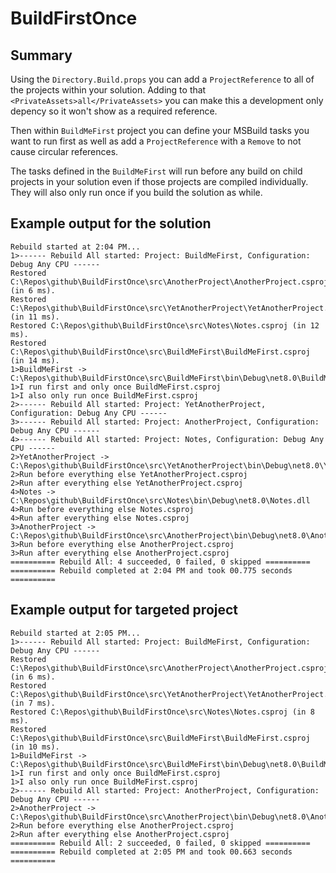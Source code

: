 # BuildFirstOnce

## Summary

Using the `Directory.Build.props` you can add a `ProjectReference` to all of the projects within
your solution. Adding to that `<PrivateAssets>all</PrivateAssets>` you can make this a development 
only depency so it won't show as a required reference.  

Then within `BuildMeFirst` project you can define your MSBuild tasks you want to run first as well
as add a `ProjectReference` with a `Remove` to not cause circular references.  

The tasks defined in the `BuildMeFirst` will run before any build on child projects in your solution
even if those projects are compiled individually.  They will also only run once if you build the 
solution as while. 

## Example output for the solution

```log
Rebuild started at 2:04 PM...
1>------ Rebuild All started: Project: BuildMeFirst, Configuration: Debug Any CPU ------
Restored C:\Repos\github\BuildFirstOnce\src\AnotherProject\AnotherProject.csproj (in 6 ms).
Restored C:\Repos\github\BuildFirstOnce\src\YetAnotherProject\YetAnotherProject.csproj (in 11 ms).
Restored C:\Repos\github\BuildFirstOnce\src\Notes\Notes.csproj (in 12 ms).
Restored C:\Repos\github\BuildFirstOnce\src\BuildMeFirst\BuildMeFirst.csproj (in 14 ms).
1>BuildMeFirst -> C:\Repos\github\BuildFirstOnce\src\BuildMeFirst\bin\Debug\net8.0\BuildMeFirst.dll
1>I run first and only once BuildMeFirst.csproj
1>I also only run once BuildMeFirst.csproj
2>------ Rebuild All started: Project: YetAnotherProject, Configuration: Debug Any CPU ------
3>------ Rebuild All started: Project: AnotherProject, Configuration: Debug Any CPU ------
4>------ Rebuild All started: Project: Notes, Configuration: Debug Any CPU ------
2>YetAnotherProject -> C:\Repos\github\BuildFirstOnce\src\YetAnotherProject\bin\Debug\net8.0\YetAnotherProject.dll
2>Run before everything else YetAnotherProject.csproj
2>Run after everything else YetAnotherProject.csproj
4>Notes -> C:\Repos\github\BuildFirstOnce\src\Notes\bin\Debug\net8.0\Notes.dll
4>Run before everything else Notes.csproj
4>Run after everything else Notes.csproj
3>AnotherProject -> C:\Repos\github\BuildFirstOnce\src\AnotherProject\bin\Debug\net8.0\AnotherProject.dll
3>Run before everything else AnotherProject.csproj
3>Run after everything else AnotherProject.csproj
========== Rebuild All: 4 succeeded, 0 failed, 0 skipped ==========
========== Rebuild completed at 2:04 PM and took 00.775 seconds ==========
```

## Example output for targeted project

```log
Rebuild started at 2:05 PM...
1>------ Rebuild All started: Project: BuildMeFirst, Configuration: Debug Any CPU ------
Restored C:\Repos\github\BuildFirstOnce\src\AnotherProject\AnotherProject.csproj (in 6 ms).
Restored C:\Repos\github\BuildFirstOnce\src\YetAnotherProject\YetAnotherProject.csproj (in 7 ms).
Restored C:\Repos\github\BuildFirstOnce\src\Notes\Notes.csproj (in 8 ms).
Restored C:\Repos\github\BuildFirstOnce\src\BuildMeFirst\BuildMeFirst.csproj (in 10 ms).
1>BuildMeFirst -> C:\Repos\github\BuildFirstOnce\src\BuildMeFirst\bin\Debug\net8.0\BuildMeFirst.dll
1>I run first and only once BuildMeFirst.csproj
1>I also only run once BuildMeFirst.csproj
2>------ Rebuild All started: Project: AnotherProject, Configuration: Debug Any CPU ------
2>AnotherProject -> C:\Repos\github\BuildFirstOnce\src\AnotherProject\bin\Debug\net8.0\AnotherProject.dll
2>Run before everything else AnotherProject.csproj
2>Run after everything else AnotherProject.csproj
========== Rebuild All: 2 succeeded, 0 failed, 0 skipped ==========
========== Rebuild completed at 2:05 PM and took 00.663 seconds ==========
```

